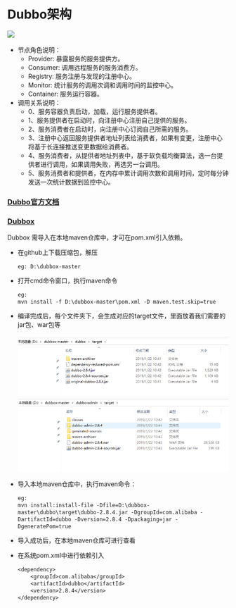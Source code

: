 # Dubbo架构

![](http://dubbo.apache.org/docs/zh-cn/user/sources/images/dubbo-architecture.jpg)
 
- 节点角色说明：
    - Provider: 暴露服务的服务提供方。
    - Consumer: 调用远程服务的服务消费方。
    - Registry: 服务注册与发现的注册中心。
    - Monitor: 统计服务的调用次调和调用时间的监控中心。
    - Container: 服务运行容器。
- 调用关系说明：
    - 0、服务容器负责启动，加载，运行服务提供者。
    - 1、服务提供者在启动时，向注册中心注册自己提供的服务。
    - 2、服务消费者在启动时，向注册中心订阅自己所需的服务。
    - 3、注册中心返回服务提供者地址列表给消费者，如果有变更，注册中心将基于长连接推送变更数据给消费者。
    - 4、服务消费者，从提供者地址列表中，基于软负载均衡算法，选一台提供者进行调用，如果调用失败，再选另一台调用。
    - 5、服务消费者和提供者，在内存中累计调用次数和调用时间，定时每分钟发送一次统计数据到监控中心。
### [Dubbo官方文档](http://dubbo.apache.org/zh-cn/docs/user/preface/)

### [Dubbox](https://github.com/dangdangdotcom/dubbox)

Dubbox 需导入在本地maven仓库中，才可在pom.xml引入依赖。

- 在github上下载压缩包，解压
    ```
    eg: D:\dubbox-master
    ```
- 打开cmd命令窗口，执行maven命令
    ```
    eg:
    mvn install -f D:\dubbox-master\pom.xml -D maven.test.skip=true
    ```
- 编译完成后，每个文件夹下，会生成对应的target文件，里面放着我们需要的jar包、war包等
    
    ![](https://github.com/Chenxicheng/datax_manager/blob/master/study/img/TIM截图20190123150549.png)
    ![](https://github.com/Chenxicheng/datax_manager/blob/master/study/img/TIM截图20190123150612.png)
- 导入本地maven仓库中，执行maven命令：
    ```
    eg:
    mvn install:install-file -Dfile=D:\dubbox-master\dubbo\target\dubbo-2.8.4.jar -DgroupId=com.alibaba -DartifactId=dubbo -Dversion=2.8.4 -Dpackaging=jar -DgeneratePom=true
    ```
- 导入成功后，在本地maven仓库可进行查看

- 在系统pom.xml中进行依赖引入
    ```
    <dependency>
        <groupId>com.alibaba</groupId>
        <artifactId>dubbo</artifactId>
        <version>2.8.4</version>
    </dependency>
    ```

    


